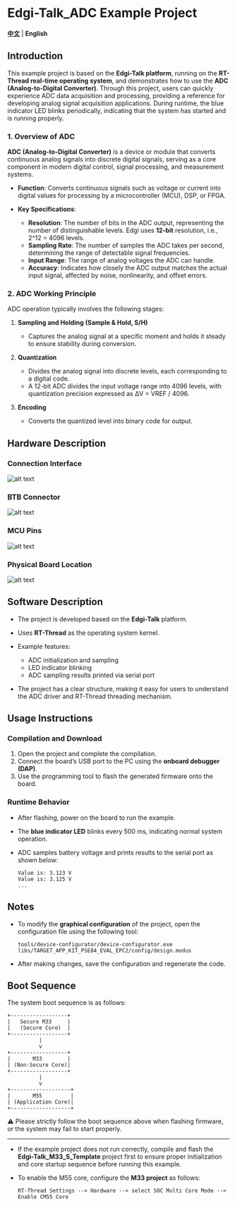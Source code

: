 # Edgi-Talk_ADC Example Project

[**中文**](./README_zh.md) | **English**

## Introduction

This example project is based on the **Edgi-Talk platform**, running on the **RT-Thread real-time operating system**, and demonstrates how to use the **ADC (Analog-to-Digital Converter)**.
Through this project, users can quickly experience ADC data acquisition and processing, providing a reference for developing analog signal acquisition applications.
During runtime, the blue indicator LED blinks periodically, indicating that the system has started and is running properly.

### 1. Overview of ADC

**ADC (Analog-to-Digital Converter)** is a device or module that converts continuous analog signals into discrete digital signals, serving as a core component in modern digital control, signal processing, and measurement systems.

* **Function**: Converts continuous signals such as voltage or current into digital values for processing by a microcontroller (MCU), DSP, or FPGA.
* **Key Specifications**:

  * **Resolution**: The number of bits in the ADC output, representing the number of distinguishable levels. Edgi uses **12-bit** resolution, i.e., 2^12 = 4096 levels.
  * **Sampling Rate**: The number of samples the ADC takes per second, determining the range of detectable signal frequencies.
  * **Input Range**: The range of analog voltages the ADC can handle.
  * **Accuracy**: Indicates how closely the ADC output matches the actual input signal, affected by noise, nonlinearity, and offset errors.

### 2. ADC Working Principle

ADC operation typically involves the following stages:

1. **Sampling and Holding (Sample & Hold, S/H)**

   * Captures the analog signal at a specific moment and holds it steady to ensure stability during conversion.
2. **Quantization**

   * Divides the analog signal into discrete levels, each corresponding to a digital code.
   * A 12-bit ADC divides the input voltage range into 4096 levels, with quantization precision expressed as ΔV = VREF / 4096.
3. **Encoding**

   * Converts the quantized level into binary code for output.

## Hardware Description

### Connection Interface

![alt text](figures/1.png)

### BTB Connector

![alt text](figures/2.png)

### MCU Pins

![alt text](figures/3.png)

### Physical Board Location

![alt text](figures/4.png)

## Software Description

* The project is developed based on the **Edgi-Talk** platform.

* Uses **RT-Thread** as the operating system kernel.

* Example features:

  * ADC initialization and sampling
  * LED indicator blinking
  * ADC sampling results printed via serial port

* The project has a clear structure, making it easy for users to understand the ADC driver and RT-Thread threading mechanism.

## Usage Instructions

### Compilation and Download

1. Open the project and complete the compilation.
2. Connect the board’s USB port to the PC using the **onboard debugger (DAP)**.
3. Use the programming tool to flash the generated firmware onto the board.

### Runtime Behavior

* After flashing, power on the board to run the example.
* The **blue indicator LED** blinks every 500 ms, indicating normal system operation.
* ADC samples battery voltage and prints results to the serial port as shown below:

  ```
  Value is: 3.123 V
  Value is: 3.125 V
  ...
  ```

## Notes

* To modify the **graphical configuration** of the project, open the configuration file using the following tool:

  ```
  tools/device-configurator/device-configurator.exe
  libs/TARGET_APP_KIT_PSE84_EVAL_EPC2/config/design.modus
  ```
* After making changes, save the configuration and regenerate the code.

## Boot Sequence

The system boot sequence is as follows:

```
+------------------+
|   Secure M33     |
|   (Secure Core)  |
+------------------+
          |
          v
+------------------+
|       M33        |
| (Non-Secure Core)|
+------------------+
          |
          v
+-------------------+
|       M55         |
| (Application Core)|
+-------------------+
```

⚠️ Please strictly follow the boot sequence above when flashing firmware, or the system may fail to start properly.

---

* If the example project does not run correctly, compile and flash the **Edgi-Talk_M33_S_Template** project first to ensure proper initialization and core startup sequence before running this example.
* To enable the M55 core, configure the **M33 project** as follows:

  ```
  RT-Thread Settings --> Hardware --> select SOC Multi Core Mode --> Enable CM55 Core
  ```
